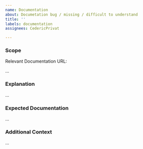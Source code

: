 ```yaml
---
name: Documentation
about: Documetation bug / missing / difficult to understand
title: ''
labels: documentation
assignees: CedericPrivat

---
```


<!--
  Thanks for reporting an issue  to `verticalgmbh/components`!
  Before you submit, please search open / closed issues before submitting, since someone else might
  have asked the same thing before.
  -->

### Scope

Relevant Documentation URL:
<!--
  Please enter the relevant documentation link here, e. g. 
  https://github.com/verticalgmbh/components/blob/master/projects/vertical- 
  components/src/lib/button/button.md
  -->

...

### Explanation

<!--
  Describe what's wrong / missing / difficult to understand.
  -->

...

### Expected Documentation

<!--
  Describe what you would expect seeing in the documentation.
  -->

...

### Additional Context

<!--
  Add any other context or screenshots about the feature request here.
  -->

...